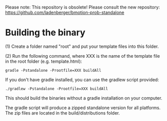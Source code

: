 Please note: This repository is obsolete! Please consult the new repository: https://github.com/ladenberger/bmotion-prob-standalone

# Building the binary

(1) Create a folder named "root" and put your template files into this folder.

(2) Run the following command, where XXX is the name of the template file in the root folder (e.g. template.html):

```
gradle -Pstandalone -Prootfile=XXX buildAll
```

If you don't have gradle installed, you can use the gradlew script provided:

```
./gradlew -Pstandalone -Prootfile=XXX buildAll
```

This should build the binaries without a gradle installation on your computer.

The gradle script will produce a zipped standalone version for all platforms. The zip files are located in the build/distributions folder.


